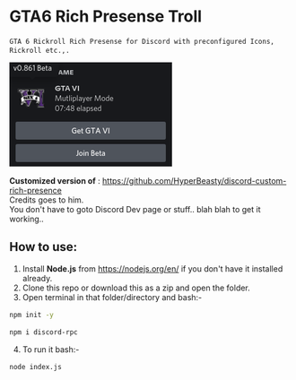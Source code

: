 # GTA6 Rich Presense Troll
```
GTA 6 Rickroll Rich Presense for Discord with preconfigured Icons, Rickroll etc.,.
```
![Output](output.png)


**Customized version of** : https://github.com/HyperBeasty/discord-custom-rich-presence
<br>Credits goes to him.<br>
You don't have to goto Discord Dev page or stuff.. blah blah to get it working.. 
## How to use: 
1. Install **Node.js** from https://nodejs.org/en/ if you don't have it installed already.
2. Clone this repo or download this as a zip and open the folder.
3. Open terminal in that folder/directory and bash:-
```sh
npm init -y
```
```sh
npm i discord-rpc
```
4. To run it bash:-
```sh
node index.js
```

